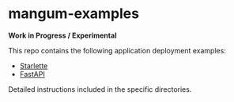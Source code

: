 # mangum-examples

**Work in Progress / Experimental**

This repo contains the following application deployment examples:

- [Starlette](https://github.com/erm/mangum-example/starlette)
- [FastAPI](https://github.com/erm/mangum-example/fastapi)

Detailed instructions included in the specific directories.
